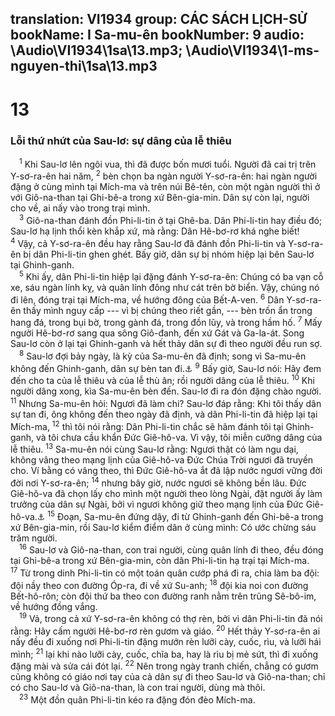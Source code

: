 translation: VI1934
group: CÁC SÁCH LỊCH-SỬ
bookName: I Sa-mu-ên 
bookNumber: 9
audio: \Audio\VI1934\1sa\13.mp3; \Audio\VI1934\1-ms-nguyen-thi\1sa\13.mp3
-------

<div class="title"><h1>13</h1><h3>Lỗi thứ nhứt của Sau-lơ: sự dâng của lễ thiêu</h3></div>
<span class="verse 1sa_13_1"> <sup>1</sup> Khi Sau-lơ lên ngôi vua, thì đã được bốn mươi tuổi. Người đã cai trị trên Y-sơ-ra-ên hai năm, </span>
<span class="verse 1sa_13_2"><sup>2</sup> bèn chọn ba ngàn người Y-sơ-ra-ên: hai ngàn người đặng ở cùng mình tại Mích-ma và trên núi Bê-tên, còn một ngàn người thì ở với Giô-na-than tại Ghi-bê-a trong xứ Bên-gia-min. Dân sự còn lại, người cho về, ai nấy vào trong trại mình. <br/></span>
<span class="verse 1sa_13_3"> <sup>3</sup> Giô-na-than đánh đồn Phi-li-tin ở tại Ghê-ba. Dân Phi-li-tin hay điều đó; Sau-lơ hạ lịnh thổi kèn khắp xứ, mà rằng: Dân Hê-bơ-rơ khá nghe biết! </span>
<span class="verse 1sa_13_4"><sup>4</sup> Vậy, cả Y-sơ-ra-ên đều hay rằng Sau-lơ đã đánh đồn Phi-li-tin và Y-sơ-ra-ên bị dân Phi-li-tin ghen ghét. Bấy giờ, dân sự bị nhóm hiệp lại bên Sau-lơ tại Ghinh-ganh. <br/></span>
<span class="verse 1sa_13_5"> <sup>5</sup> Khi ấy, dân Phi-li-tin hiệp lại đặng đánh Y-sơ-ra-ên: Chúng có ba vạn cỗ xe, sáu ngàn lính kỵ, và quân lính đông như cát trên bờ biển. Vậy, chúng nó đi lên, đóng trại tại Mích-ma, về hướng đông của Bết-A-ven. </span>
<span class="verse 1sa_13_6"><sup>6</sup> Dân Y-sơ-ra-ên thấy mình nguy cấp --- vì bị chúng theo riết gần, --- bèn trốn ẩn trong hang đá, trong bụi bờ, trong gành đá, trong đồn lũy, và trong hầm hố. </span>
<span class="verse 1sa_13_7"><sup>7</sup> Mấy người Hê-bơ-rơ sang qua sông Giô-đanh, đến xứ Gát và Ga-la-át. Song Sau-lơ còn ở lại tại Ghinh-ganh và hết thảy dân sự đi theo người đều run sợ. <br/></span>
<span class="verse 1sa_13_8"> <sup>8</sup> Sau-lơ đợi bảy ngày, là kỳ của Sa-mu-ên đã định; song vì Sa-mu-ên không đến Ghinh-ganh, dân sự bèn tan đi.<a data-toggle="tooltip" data-placement="bottom" title="1Sa 10:8">⚓</a></span>
<span class="verse 1sa_13_9"><sup>9</sup> Bấy giờ, Sau-lơ nói: Hãy đem đến cho ta của lễ thiêu và của lễ thù ân; rồi người dâng của lễ thiêu. </span>
<span class="verse 1sa_13_10"><sup>10</sup> Khi người dâng xong, kìa Sa-mu-ên bèn đến. Sau-lơ đi ra đón đặng chào người. </span>
<span class="verse 1sa_13_11"><sup>11</sup> Nhưng Sa-mu-ên hỏi: Ngươi đã làm chi? Sau-lơ đáp rằng: Khi tôi thấy dân sự tan đi, ông không đến theo ngày đã định, và dân Phi-li-tin đã hiệp lại tại Mích-ma, </span>
<span class="verse 1sa_13_12"><sup>12</sup> thì tôi nói rằng: Dân Phi-li-tin chắc sẽ hãm đánh tôi tại Ghinh-ganh, và tôi chưa cầu khẩn Đức Giê-hô-va. Vì vậy, tôi miễn cưỡng dâng của lễ thiêu. </span>
<span class="verse 1sa_13_13"><sup>13</sup> Sa-mu-ên nói cùng Sau-lơ rằng: Ngươi thật có làm ngu dại, không vâng theo mạng lịnh của Giê-hô-va Đức Chúa Trời ngươi đã truyền cho. Ví bằng có vâng theo, thì Đức Giê-hô-va ắt đã lập nước ngươi vững đời đời nơi Y-sơ-ra-ên; </span>
<span class="verse 1sa_13_14"><sup>14</sup> nhưng bây giờ, nước ngươi sẽ không bền lâu. Đức Giê-hô-va đã chọn lấy cho mình một người theo lòng Ngài, đặt người ấy làm trưởng của dân sự Ngài, bởi vì ngươi không giữ theo mạng lịnh của Đức Giê-hô-va.<a data-toggle="tooltip" data-placement="bottom" title="Cong 13:22">⚓</a></span>
<span class="verse 1sa_13_15"><sup>15</sup> Đoạn, Sa-mu-ên đứng dậy, đi từ Ghinh-ganh đến Ghi-bê-a trong xứ Bên-gia-min, rồi Sau-lơ kiểm điểm dân ở cùng mình: Có ước chừng sáu trăm người. <br/></span>
<span class="verse 1sa_13_16"> <sup>16</sup> Sau-lơ và Giô-na-than, con trai người, cùng quân lính đi theo, đều đóng tại Ghi-bê-a trong xứ Bên-gia-min, còn dân Phi-li-tin hạ trại tại Mích-ma. </span>
<span class="verse 1sa_13_17"><sup>17</sup> Từ trong dinh Phi-li-tin có một toán quân cướp phá đi ra, chia làm ba đội: đội nầy theo con đường Óp-ra, đi về xứ Su-anh; </span>
<span class="verse 1sa_13_18"><sup>18</sup> đội kia noi con đường Bết-hô-rôn; còn đội thứ ba theo con đường ranh nằm trên trũng Sê-bô-im, về hướng đồng vắng. <br/></span>
<span class="verse 1sa_13_19"> <sup>19</sup> Vả, trong cả xứ Y-sơ-ra-ên không có thợ rèn, bởi vì dân Phi-li-tin đã nói rằng: Hãy cấm người Hê-bơ-rơ rèn gươm và giáo. </span>
<span class="verse 1sa_13_20"><sup>20</sup> Hết thảy Y-sơ-ra-ên ai nấy đều đi xuống nơi Phi-li-tin đặng mướn rèn lưỡi cày, cuốc, rìu, và lưỡi hái mình; </span>
<span class="verse 1sa_13_21"><sup>21</sup> lại khi nào lưỡi cày, cuốc, chĩa ba, hay là rìu bị mẻ sứt, thì đi xuống đặng mài và sửa cái đót lại. </span>
<span class="verse 1sa_13_22"><sup>22</sup> Nên trong ngày tranh chiến, chẳng có gươm cũng không có giáo nơi tay của cả dân sự đi theo Sau-lơ và Giô-na-than; chỉ có cho Sau-lơ và Giô-na-than, là con trai người, dùng mà thôi. <br/></span>
<span class="verse 1sa_13_23"> <sup>23</sup> Một đồn quân Phi-li-tin kéo ra đặng đón đèo Mích-ma. <br/></span>
